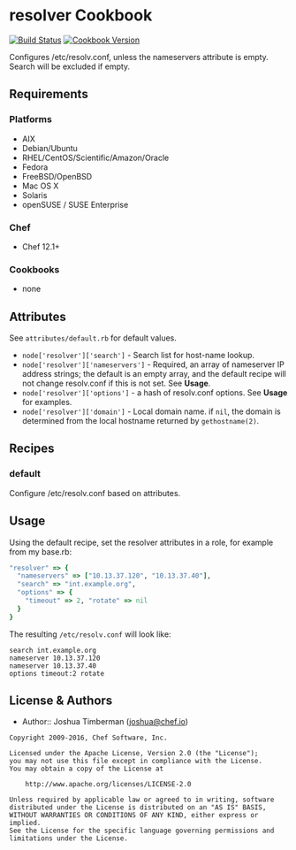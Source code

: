 # resolver Cookbook

[![Build Status](https://travis-ci.org/chef-cookbooks/resolver.svg?branch=master)](http://travis-ci.org/chef-cookbooks/resolver) [![Cookbook Version](https://img.shields.io/cookbook/v/resolver.svg)](https://supermarket.chef.io/cookbooks/resolver)

Configures /etc/resolv.conf, unless the nameservers attribute is empty. Search will be excluded if empty.

## Requirements

### Platforms

- AIX 
- Debian/Ubuntu
- RHEL/CentOS/Scientific/Amazon/Oracle
- Fedora
- FreeBSD/OpenBSD
- Mac OS X
- Solaris
- openSUSE / SUSE Enterprise

### Chef

- Chef 12.1+

### Cookbooks

- none

## Attributes

See `attributes/default.rb` for default values.

- `node['resolver']['search']` - Search list for host-name lookup.
- `node['resolver']['nameservers']` - Required, an array of nameserver IP address strings; the default is an empty array, and the default recipe will not change resolv.conf if this is not set. See **Usage**.
- `node['resolver']['options']` - a hash of resolv.conf options. See **Usage** for examples.
- `node['resolver']['domain']` - Local domain name. if `nil`, the domain is determined from the local hostname returned by `gethostname(2)`.

## Recipes

### default

Configure /etc/resolv.conf based on attributes.

## Usage

Using the default recipe, set the resolver attributes in a role, for example from my base.rb:

```ruby
"resolver" => {
  "nameservers" => ["10.13.37.120", "10.13.37.40"],
  "search" => "int.example.org",
  "options" => {
    "timeout" => 2, "rotate" => nil
  }
}
```

The resulting `/etc/resolv.conf` will look like:

```text
search int.example.org
nameserver 10.13.37.120
nameserver 10.13.37.40
options timeout:2 rotate
```

## License & Authors

- Author:: Joshua Timberman ([joshua@chef.io](mailto:joshua@chef.io))

```text
Copyright 2009-2016, Chef Software, Inc.

Licensed under the Apache License, Version 2.0 (the "License");
you may not use this file except in compliance with the License.
You may obtain a copy of the License at

    http://www.apache.org/licenses/LICENSE-2.0

Unless required by applicable law or agreed to in writing, software
distributed under the License is distributed on an "AS IS" BASIS,
WITHOUT WARRANTIES OR CONDITIONS OF ANY KIND, either express or implied.
See the License for the specific language governing permissions and
limitations under the License.
```
